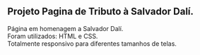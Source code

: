 ## Projeto Pagina de Tributo à Salvador Dalí.
Página em homenagem a Salvador Dalí. <br/>
Foram utilizados: HTML e CSS. <br/>
Totalmente responsivo para diferentes tamanhos de telas. <br/>
